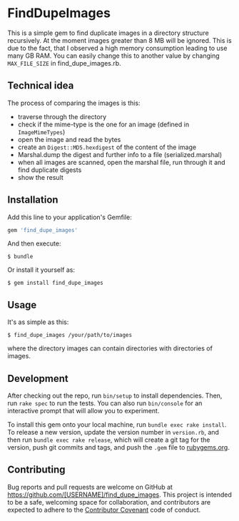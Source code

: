# FindDupeImages

This is a simple gem to find duplicate images in a directory structure recursively. At the moment images greater than
8 MB will be ignored. This is due to the fact, that I observed a high memory consumption leading to use many
GB RAM. You can easily change this to another value by changing `MAX_FILE_SIZE` in find_dupe_images.rb.

## Technical idea

The process of comparing the images is this:

* traverse through the directory
* check if the mime-type is the one for an image (defined in `ImageMimeTypes`)
* open the image and read the bytes
* create an `Digest::MD5.hexdigest` of the content of the image
* Marshal.dump the digest and further info to a file (serialized.marshal)
* when all images are scanned, open the marshal file, run through it and find duplicate digests
* show the result

## Installation

Add this line to your application's Gemfile:

```ruby
gem 'find_dupe_images'
```

And then execute:

    $ bundle

Or install it yourself as:

    $ gem install find_dupe_images

## Usage

It's as simple as this:

    $ find_dupe_images /your/path/to/images

where the directory images can contain directories with directories of images.

## Development

After checking out the repo, run `bin/setup` to install dependencies. Then, run `rake spec` to run the tests. You can also run `bin/console` for an interactive prompt that will allow you to experiment.

To install this gem onto your local machine, run `bundle exec rake install`. To release a new version, update the version number in `version.rb`, and then run `bundle exec rake release`, which will create a git tag for the version, push git commits and tags, and push the `.gem` file to [rubygems.org](https://rubygems.org).

## Contributing

Bug reports and pull requests are welcome on GitHub at https://github.com/[USERNAME]/find_dupe_images. This project is intended to be a safe, welcoming space for collaboration, and contributors are expected to adhere to the [Contributor Covenant](contributor-covenant.org) code of conduct.
